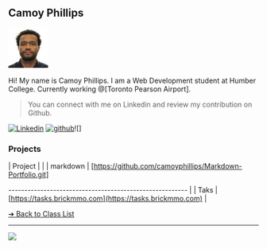 <style>@import url("//readme.codeadam.ca/readme.css");</style>

## Camoy Phillips

![Camoy Phillips](images\camoyphillips.jpg)

Hi! My name is Camoy Phillips. I am a Web Development student at Humber College. Currently working @[Toronto Pearson Airport].


> You can connect with me on Linkedin and review my contribution on Github.

[<img src="./LinkedIn_icon.svg.png" alt="Linkedin" width="50" height="50">](www.linkedin.com/in/camoy-phillips-520bb6a6/)       [<img src="./git_hub_icon.svg.png" alt="github" width="67" height="67">](https://github.com/camoyphillips)![]


### Projects

| Project |                                                          |
| markdown | [https://github.com/camoyphillips/Markdown-Portfolio.git]




-------------------------------------------------------- |
| Taks    | [https://tasks.brickmmo.com](https://tasks.brickmmo.com) |


[&#10132; Back to Class List](/)

---

<a href="https://brickmmo.com">
<img src="https://brickmmo.com/images/brickmmo-logo-horizontal.jpg" width="100">
</a>
